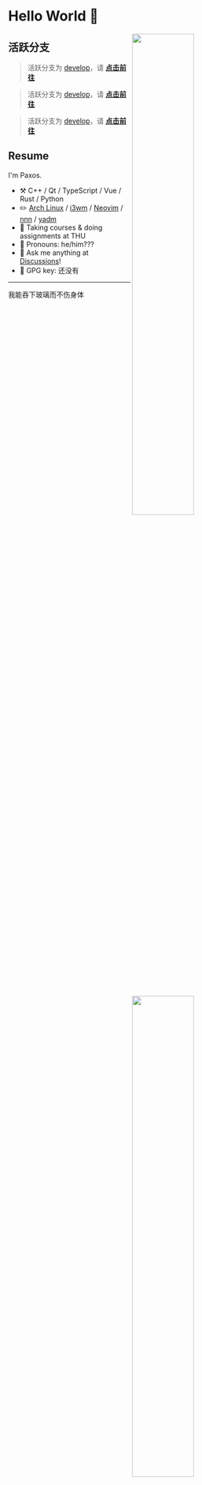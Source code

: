 # Hello World :wave:

[<img align="right" width="50%" src="https://github-readme-stats-ouuan.vercel.app/api?username=paxxs&theme=dark&show_icons=true">](https://metrics.lecoq.io/paxxs#gh-dark-mode-only)
[<img align="right" width="50%" src="https://github-readme-stats-ouuan.vercel.app/api?username=paxxs&show_icons=true">](https://metrics.lecoq.io/paxxs#gh-light-mode-only)

## 活跃分支

> 活跃分支为 [develop](https://git.91tangzhuan.com/tasks10/yuanjunjie/src/develop)，请 **[点击前往](https://git.91tangzhuan.com/tasks10/yuanjunjie/src/develop)**

> 活跃分支为 [develop](https://git.91tangzhuan.com/tasks10/yuanjunjie/src/develop)，请 **[点击前往](https://git.91tangzhuan.com/tasks10/yuanjunjie/src/develop)**

> 活跃分支为 [develop](https://git.91tangzhuan.com/tasks10/yuanjunjie/src/develop)，请 **[点击前往](https://git.91tangzhuan.com/tasks10/yuanjunjie/src/develop)**
## Resume
I'm Paxos.

-   :hammer_and_pick: C++ / Qt / TypeScript / Vue / Rust / Python
-   :pencil2: [Arch Linux](https://wiki.archlinux.org/title/Arch_Linux) / [i3wm](https://i3wm.org/) / [Neovim](https://neovim.io/) / [nnn](https://github.com/jarun/nnn) / [yadm](https://github.com/TheLocehiliosan/yadm)
-   :seedling: Taking courses & doing assignments at THU
-   :man: Pronouns: he/him???
-   :thought_balloon: Ask me anything at [Discussions](https://www.morfans.cn/about)!
-   :key: GPG key: 还没有

---

我能吞下玻璃而不伤身体